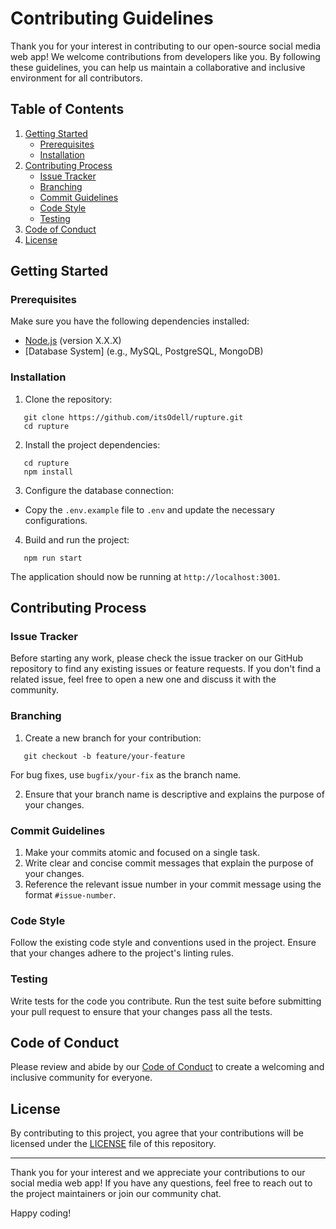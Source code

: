 # Contributing Guidelines

Thank you for your interest in contributing to our open-source social media web app! We welcome contributions from developers like you. By following these guidelines, you can help us maintain a collaborative and inclusive environment for all contributors.

## Table of Contents

1. [Getting Started](#getting-started)
    - [Prerequisites](#prerequisites)
    - [Installation](#installation)
2. [Contributing Process](#contributing-process)
    - [Issue Tracker](#issue-tracker)
    - [Branching](#branching)
    - [Commit Guidelines](#commit-guidelines)
    - [Code Style](#code-style)
    - [Testing](#testing)
3. [Code of Conduct](#code-of-conduct)
4. [License](#license)

## Getting Started

### Prerequisites

Make sure you have the following dependencies installed:

- [Node.js](https://nodejs.org/) (version X.X.X)
- [Database System] (e.g., MySQL, PostgreSQL, MongoDB)

### Installation

1. Clone the repository:

```shell
   git clone https://github.com/itsOdell/rupture.git
   cd rupture
   ```


2. Install the project dependencies:

```shell
   cd rupture
   npm install
   ```


3. Configure the database connection:

- Copy the `.env.example` file to `.env` and update the necessary configurations.

4. Build and run the project:

```shell
   npm run start
   ```


The application should now be running at `http://localhost:3001`.

## Contributing Process

### Issue Tracker

Before starting any work, please check the issue tracker on our GitHub repository to find any existing issues or feature requests. If you don't find a related issue, feel free to open a new one and discuss it with the community.

### Branching

1. Create a new branch for your contribution:

```shell
   git checkout -b feature/your-feature
   ```


For bug fixes, use `bugfix/your-fix` as the branch name.

2. Ensure that your branch name is descriptive and explains the purpose of your changes.

### Commit Guidelines

1. Make your commits atomic and focused on a single task.
2. Write clear and concise commit messages that explain the purpose of your changes.
3. Reference the relevant issue number in your commit message using the format `#issue-number`.

### Code Style

Follow the existing code style and conventions used in the project. Ensure that your changes adhere to the project's linting rules.

### Testing

Write tests for the code you contribute. Run the test suite before submitting your pull request to ensure that your changes pass all the tests.

## Code of Conduct

Please review and abide by our [Code of Conduct](CODE_OF_CONDUCT.md) to create a welcoming and inclusive community for everyone.

## License

By contributing to this project, you agree that your contributions will be licensed under the [LICENSE](LICENSE) file of this repository.

---

Thank you for your interest and we appreciate your contributions to our social media web app! If you have any questions, feel free to reach out to the project maintainers or join our community chat.

Happy coding!

